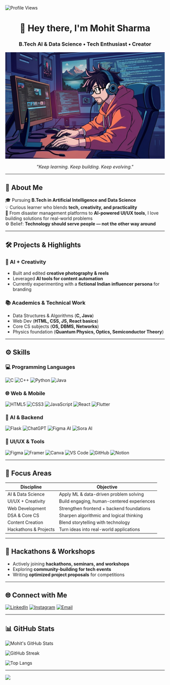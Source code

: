 <p align="left">
  <img src="https://komarev.com/ghpvc/?username=MohitSharma1305&label=Profile%20views&color=0e75b6&style=flat" alt="Profile Views" />
</p>

<h1 align="center">👋 Hey there, I'm Mohit Sharma</h1>

<h3 align="center">B.Tech AI & Data Science • Tech Enthusiast • Creator</h3>

<p align="center">
  <img src="avatar_img1.png" alt="Avatar" width="700"/>
</p>

<p align="center"><i>"Keep learning. Keep building. Keep evolving."</i></p>

---

## 🧠 About Me
🎓 Pursuing **B.Tech in Artificial Intelligence and Data Science**  
💡 Curious learner who blends **tech, creativity, and practicality**  
🚀 From disaster management platforms to **AI-powered UI/UX tools**, I love building solutions for real-world problems  
⚙️ Belief: **Technology should serve people — not the other way around**

---

## 🛠️ Projects & Highlights

### 📸 AI + Creativity
- Built and edited **creative photography & reels**  
- Leveraged **AI tools for content automation**  
- Currently experimenting with a **fictional Indian influencer persona** for branding  

### 📚 Academics & Technical Work
- Data Structures & Algorithms (**C, Java**)  
- Web Dev (**HTML, CSS, JS, React basics**)  
- Core CS subjects (**OS, DBMS, Networks**)  
- Physics foundation (**Quantum Physics, Optics, Semiconductor Theory**)  

---

## ⚙️ Skills

### 💻 Programming Languages
![C](https://img.shields.io/badge/c-%2300599C.svg?style=for-the-badge&logo=c&logoColor=white)
![C++](https://img.shields.io/badge/c++-%2300599C.svg?style=for-the-badge&logo=c%2B%2B&logoColor=white)
![Python](https://img.shields.io/badge/python-%233776AB.svg?style=for-the-badge&logo=python&logoColor=white)
![Java](https://img.shields.io/badge/java-%23ED8B00.svg?style=for-the-badge&logo=java&logoColor=white)

### 🌐 Web & Mobile
![HTML5](https://img.shields.io/badge/html5-%23E34F26.svg?style=for-the-badge&logo=html5&logoColor=white)
![CSS3](https://img.shields.io/badge/css3-%231572B6.svg?style=for-the-badge&logo=css3&logoColor=white)
![JavaScript](https://img.shields.io/badge/javascript-%23F7DF1E.svg?style=for-the-badge&logo=javascript&logoColor=black)
![React](https://img.shields.io/badge/react-%2320232a.svg?style=for-the-badge&logo=react&logoColor=%2361DAFB)
![Flutter](https://img.shields.io/badge/flutter-%2302569B.svg?style=for-the-badge&logo=flutter&logoColor=white)

### 🧠 AI & Backend
![Flask](https://img.shields.io/badge/flask-%23000.svg?style=for-the-badge&logo=flask&logoColor=white)
![ChatGPT](https://img.shields.io/badge/ChatGPT-AI-green?style=for-the-badge)
![Figma AI](https://img.shields.io/badge/Figma%20AI-plugins-blueviolet?style=for-the-badge)
![Sora AI](https://img.shields.io/badge/Sora-AI-orange?style=for-the-badge)

### 🎨 UI/UX & Tools
![Figma](https://img.shields.io/badge/figma-%23F24E1E.svg?style=for-the-badge&logo=figma&logoColor=white)
![Framer](https://img.shields.io/badge/framer-%23000000.svg?style=for-the-badge&logo=framer&logoColor=white)
![Canva](https://img.shields.io/badge/canva-%2300C4CC.svg?style=for-the-badge&logo=canva&logoColor=white)
![VS Code](https://img.shields.io/badge/VS--Code-%23007ACC.svg?style=for-the-badge&logo=visual-studio-code&logoColor=white)
![GitHub](https://img.shields.io/badge/github-%2312100E.svg?style=for-the-badge&logo=github&logoColor=white)
![Notion](https://img.shields.io/badge/notion-%23000000.svg?style=for-the-badge&logo=notion&logoColor=white)

---

## 🧭 Focus Areas

| Discipline            | Objective                                  |
|-----------------------|--------------------------------------------|
| AI & Data Science     | Apply ML & data-driven problem solving     |
| UI/UX + Creativity    | Build engaging, human-centered experiences |
| Web Development       | Strengthen frontend + backend foundations  |
| DSA & Core CS         | Sharpen algorithmic and logical thinking   |
| Content Creation      | Blend storytelling with technology         |
| Hackathons & Projects | Turn ideas into real-world applications    |

---

## 📢 Hackathons & Workshops
- Actively joining **hackathons, seminars, and workshops**  
- Exploring **community-building for tech events**  
- Writing **optimized project proposals** for competitions  

---

## 🌐 Connect with Me
[![LinkedIn](https://img.shields.io/badge/LinkedIn-%230077B5.svg?style=flat&logo=linkedin&logoColor=white)](https://www.linkedin.com/in/mohit-sharma-1305-pro05/)
[![Instagram](https://img.shields.io/badge/Instagram-%23E4405F.svg?style=flat&logo=Instagram&logoColor=white)](https://www.instagram.com/mohitsharma_1305/)
[![Email](https://img.shields.io/badge/Email-%2312100E.svg?style=flat&logo=gmail&logoColor=white)](mailto:mohitsharma.pro.05@gmail.com)

---

## 📊 GitHub Stats

![Mohit's GitHub Stats](https://github-readme-stats.vercel.app/api?username=MohitSharma1305&theme=react&hide_border=false&count_private=true&cache_seconds=3600)

![GitHub Streak](https://nirzak-streak-stats.vercel.app/?user=MohitSharma1305&theme=dark&hide_border=false)

![Top Langs](https://github-readme-stats.vercel.app/api/top-langs/?username=MohitSharma1305&theme=react&layout=compact&hide_border=false&cache_seconds=3600)

---

[![](https://visitcount.itsvg.in/api?id=MohitSharma1305&icon=0&color=0)](https://visitcount.itsvg.in)
